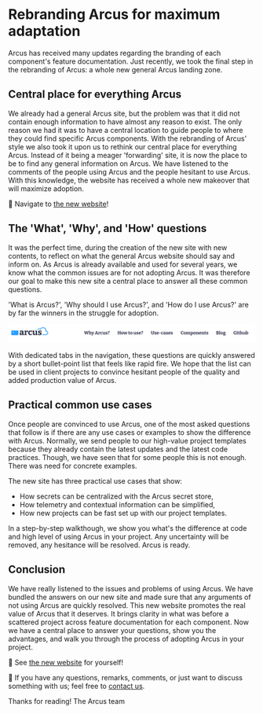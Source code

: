 # Rebranding Arcus for maximum adaptation
Arcus has received many updates regarding the branding of each component's feature documentation. Just recently, we took the final step in the rebranding of Arcus: a whole new general Arcus landing zone.

## Central place for everything Arcus
We already had a general Arcus site, but the problem was that it did not contain enough information to have almost any reason to exist. The only reason we had it was to have a central location to guide people to where they could find specific Arcus components. With the rebranding of Arcus' style we also took it upon us to rethink our central place for everything Arcus. Instead of it being a meager 'forwarding' site, it is now the place to be to find any general information on Arcus. We have listened to the comments of the people using Arcus and the people hesitant to use Arcus. With this knowledge, the website has received a whole new makeover that will maximize adoption.

🎉 Navigate to [the new website](https://arcus-azure.net/)!

## The 'What', 'Why', and 'How' questions
It was the perfect time, during the creation of the new site with new contents, to reflect on what the general Arcus website should say and inform on. As Arcus is already available and used for several years, we know what the common issues are for not adopting Arcus. It was therefore our goal to make this new site a central place to answer all these common questions.

'What is Arcus?', 'Why should I use Arcus?', and 'How do I use Arcus?' are by far the winners in the struggle for adoption.

![Arcus site navigation](media/navigation.png)

With dedicated tabs in the navigation, these questions are quickly answered by a short bullet-point list that feels like rapid fire. We hope that the list can be used in client projects to convince hesitant people of the quality and added production value of Arcus.

## Practical common use cases
Once people are convinced to use Arcus, one of the most asked questions that follow is if there are any use cases or examples to show the difference with Arcus. Normally, we send people to our high-value project templates because they already contain the latest updates and the latest code practices. Though, we have seen that for some people this is not enough. There was need for concrete examples.

The new site has three practical use cases that show:
* How secrets can be centralized with the Arcus secret store,
* How telemetry and contextual information can be simplified,
* How new projects can be fast set up with our project templates.

In a step-by-step walkthough, we show you what's the difference at code and high level of using Arcus in your project. Any uncertainty will be removed, any hesitance will be resolved. Arcus is ready.

## Conclusion
We have really listened to the issues and problems of using Arcus. We have bundled the answers on our new site and made sure that any arguments of not using Arcus are quickly resolved. This new website promotes the real value of Arcus that it deserves. It brings clarity in what was before a scattered project across feature documentation for each component. Now we have a central place to answer your questions, show you the advantages, and walk you through the process of adopting Arcus in your project.

🎉 See [the new website](https://arcus-azure.net/) for yourself!

🚩 If you have any questions, remarks, comments, or just want to discuss something with us; feel free to [contact us](https://github.com/arcus-azure/arcus/issues/new/choose).

Thanks for reading!
The Arcus team
